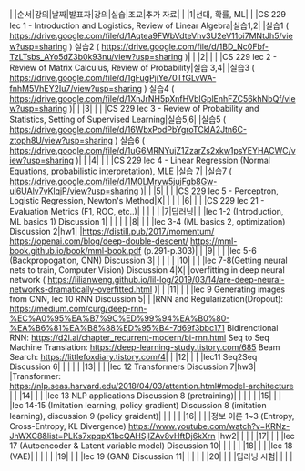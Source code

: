 | |순서|강의|날짜|발표자|강의|실습|조교|추가 자료|
| |1|선대, 확률, ML| | |CS 229 lec 1 - Introduction and Logistics, Review of Linear Algebra|실습1,2| |실습1 ( https://drive.google.com/file/d/1Aqtea9FWbVdteVhv3U2eV11oi7MNtJh5/view?usp=sharing ) 실습2 ( https://drive.google.com/file/d/1BD_Nc0Fbf-TzLTsbs_AYo5dZ3b0k93nu/view?usp=sharing )|
| |2| | | |CS 229 lec 2 - Review of Matrix Calculus, Review of Probability|실습 3,4| |실습3 ( https://drive.google.com/file/d/1gFugPjiYe70TfGLvWA-fnhM5VhEY2Iu7/view?usp=sharing ) 실습4 ( https://drive.google.com/file/d/1XnJrNH5pXnfHVblGplEnhFZC56khNbQf/view?usp=sharing )|
| |3| | | |CS 229 lec 3 - Review of Probability and Statistics, Setting of Supervised Learning|실습5,6| |실습5 ( https://drive.google.com/file/d/16WbxPodPbYgroTCklA2Jtn6C-ztoph8U/view?usp=sharing ) 실습6 ( https://drive.google.com/file/d/1uG6MRNYujZ1ZzarZs2xkw1psYEYHACWC/view?usp=sharing )|
| |4| | | |CS 229 lec 4 - Linear Regression (Normal Equations, probabilistic interpretation), MLE |실습 7| |실습7 ( https://drive.google.com/file/d/1M0LMryw5jujFgb8Gw-ul6UAlv7vKlqjP/view?usp=sharing )|
| |5| | | |CS 229 lec 5 - Perceptron, Logistic Regression, Newton's Method|X| | |
| |6| | | |CS 229 lec 21 - Evaluation Metrics (F1, ROC, etc..)| | | |
| |7|딥러닝| | |lec 1-2 (Introduction, ML basics 1) Discussion 1| | | |
| |8| | | |lec 3-4 (ML basics 2, optimization) Discussion 2|hw1| |https://distill.pub/2017/momentum/ https://openai.com/blog/deep-double-descent/ https://mml-book.github.io/book/mml-book.pdf (p.291-p.303)|
| |9| | | |lec 5-6 (Backpropogation, CNN) Discussion 3| | | |
| |10| | | |lec 7-8(Getting neural nets to train, Computer Vision) Discussion 4|X| |overfitting in deep neural network ( https://lilianweng.github.io/lil-log/2019/03/14/are-deep-neural-networks-dramatically-overfitted.html )|
| |11| | | |lec 9 Generating images from CNN, lec 10 RNN Discussion 5| | |RNN and Regularization(Dropout):  https://medium.com/curg/deep-rnn-%EC%A0%95%EA%B7%9C%ED%99%94%EA%B0%80-%EA%B6%81%EA%B8%88%ED%95%B4-7d69f3bbc171   Bidirenctional RNN: https://d2l.ai/chapter_recurrent-modern/bi-rnn.html    Seq to Seq Machine Translation: https://deep-learning-study.tistory.com/685   Beam Search: https://littlefoxdiary.tistory.com/4|
| |12| | | |lec11 Seq2Seq Discussion 6| | | |
| |13| | | |lec 12 Transformers  Discussion 7|hw3| |Transformer: https://nlp.seas.harvard.edu/2018/04/03/attention.html#model-architecture |
| |14| | | |lec 13 NLP applications Discussion 8 (pretraining)| | | |
| |15| | | |lec 14-15 (Imitation learning, policy gradient) Discussion 8 (imitation learning), discussion 9 (policy graident)| | | |
| |16| | | |정보 이론 1~3 (Entropy, Cross-Entropy, KL Divergence) https://www.youtube.com/watch?v=KRNz-JhWXC8&list=PLKs7xpqpX1bcQAHSjlZAv8vHftDj6kXrn   |hw2| | |
| |17| | | |lec 17 (Autoencoder & Latent variable model) Discussion 10| | | |
| |18| | | |lec 18 (VAE)| | | |
| |19| | | |lec 19 (GAN) Discussion 11| | | |
| |20| | | |딥러닝 시험| | | |
